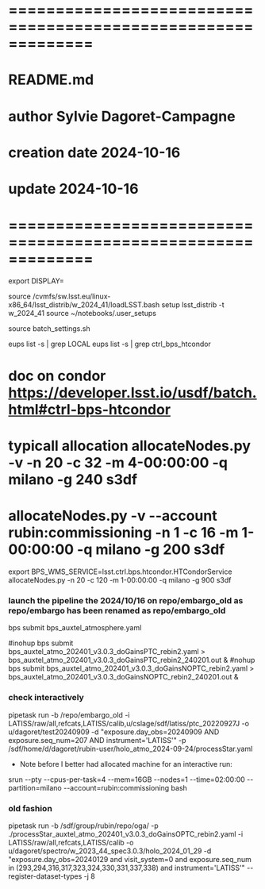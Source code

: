 # =============================================================
# README.md
# author Sylvie Dagoret-Campagne
# creation date 2024-10-16
# update 2024-10-16
# =============================================================



export DISPLAY=

source /cvmfs/sw.lsst.eu/linux-x86_64/lsst_distrib/w_2024_41/loadLSST.bash
setup lsst_distrib -t w_2024_41
source ~/notebooks/.user_setups

source batch_settings.sh 

eups list -s | grep LOCAL
eups list -s | grep ctrl_bps_htcondor


# doc on condor https://developer.lsst.io/usdf/batch.html#ctrl-bps-htcondor
# typicall allocation allocateNodes.py -v -n 20 -c 32 -m 4-00:00:00 -q milano -g 240 s3df
# allocateNodes.py -v  --account rubin:commissioning -n 1 -c 16  -m 1-00:00:00 -q milano -g 200 s3df

export BPS_WMS_SERVICE=lsst.ctrl.bps.htcondor.HTCondorService
allocateNodes.py -n 20 -c 120 -m 1-00:00:00 -q milano -g 900 s3df





### launch the pipeline the 2024/10/16 on repo/embargo_old as repo/embargo has been renamed as repo/embargo_old

bps submit bps_auxtel_atmosphere.yaml 

#inohup bps submit bps_auxtel_atmo_202401_v3.0.3_doGainsPTC_rebin2.yaml > bps_auxtel_atmo_202401_v3.0.3_doGainsPTC_rebin2_240201.out &
#nohup bps submit bps_auxtel_atmo_202401_v3.0.3_doGainsNOPTC_rebin2.yaml > bps_auxtel_atmo_202401_v3.0.3_doGainsNOPTC_rebin2_240201.out &



### check interactively
pipetask run -b /repo/embargo_old -i LATISS/raw/all,refcats,LATISS/calib,u/cslage/sdf/latiss/ptc_20220927J -o u/dagoret/test20240909 -d "exposure.day_obs=20240909 AND exposure.seq_num=207 AND instrument='LATISS'" -p /sdf/home/d/dagoret/rubin-user/holo_atmo_2024-09-24/processStar.yaml


- Note before I better had allocated machine for an interactive run:

srun --pty --cpus-per-task=4 --mem=16GB --nodes=1 --time=02:00:00 --partition=milano --account=rubin:commissioning bash

### old fashion
pipetask run -b /sdf/group/rubin/repo/oga/ -p ./processStar_auxtel_atmo_202401_v3.0.3_doGainsOPTC_rebin2.yaml -i LATISS/raw/all,refcats,LATISS/calib -o u/dagoret/spectro/w_2023_44_spec3.0.3/holo_2024_01_29 -d "exposure.day_obs=20240129 and visit_system=0 and exposure.seq_num in (293,294,316,317,323,324,330,331,337,338) and instrument='LATISS'" --register-dataset-types -j 8
